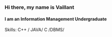 ### Hi there, my name is Vaillant
#### I am an Information Management  Undergraduate

Skills: C++ / JAVA/  C /DBMS/






